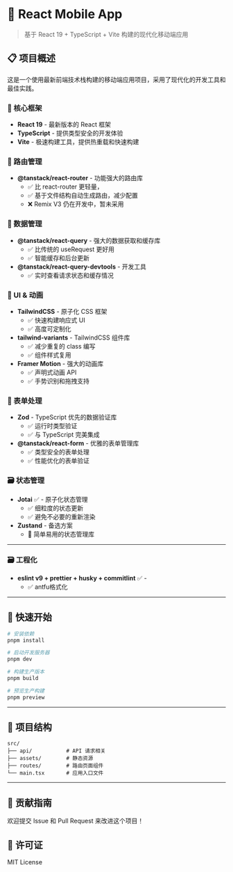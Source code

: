 # 🚀 React Mobile App

> 基于 React 19 + TypeScript + Vite 构建的现代化移动端应用

## 📋 项目概述

这是一个使用最新前端技术栈构建的移动端应用项目，采用了现代化的开发工具和最佳实践。

### 🔧 核心框架

- **React 19** - 最新版本的 React 框架
- **TypeScript** - 提供类型安全的开发体验
- **Vite** - 极速构建工具，提供热重载和快速构建

### 🧭 路由管理

- **@tanstack/react-router** - 功能强大的路由库
  - ✅ 比 react-router 更轻量，
  - ✅ 基于文件结构自动生成路由，减少配置
  - ❌ Remix V3 仍在开发中，暂未采用

### 📡 数据管理

- **@tanstack/react-query** - 强大的数据获取和缓存库
  - ✅ 比传统的 useRequest 更好用
  - ✅ 智能缓存和后台更新
- **@tanstack/react-query-devtools** - 开发工具
  - ✅ 实时查看请求状态和缓存情况

### 🎨 UI & 动画

- **TailwindCSS** - 原子化 CSS 框架
  - ✅ 快速构建响应式 UI
  - ✅ 高度可定制化
- **tailwind-variants** - TailwindCSS 组件库
  - ✅ 减少重复的 class 编写
  - ✅ 组件样式复用
- **Framer Motion** - 强大的动画库
  - ✅ 声明式动画 API
  - ✅ 手势识别和拖拽支持

### 📝 表单处理

- **Zod** - TypeScript 优先的数据验证库
  - ✅ 运行时类型验证
  - ✅ 与 TypeScript 完美集成
- **@tanstack/react-form** - 优雅的表单管理库
  - ✅ 类型安全的表单处理
  - ✅ 性能优化的表单验证

### 🗃 状态管理

- **Jotai** ✅ - 原子化状态管理
  - ✅ 细粒度的状态更新
  - ✅ 避免不必要的重新渲染
- **Zustand** - 备选方案
  - 🔄 简单易用的状态管理库

---

### 🗃 工程化

- **eslint v9 + prettier + husky + commitlint** ✅ -
  - ✅ antfu格式化

---

## 🚀 快速开始

```bash
# 安装依赖
pnpm install

# 启动开发服务器
pnpm dev

# 构建生产版本
pnpm build

# 预览生产构建
pnpm preview
```

---

## 📁 项目结构

```
src/
├── api/           # API 请求相关
├── assets/        # 静态资源
├── routes/        # 路由页面组件
└── main.tsx       # 应用入口文件
```

---

## 🤝 贡献指南

欢迎提交 Issue 和 Pull Request 来改进这个项目！

## 📄 许可证

MIT License
